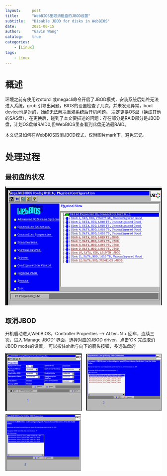 ```yaml
---
layout:     post
title:      "WebBIOS里取消磁盘的JBOD设置"
subtitle:   "Disable JBOD for disks in WebBIOS"
date:       2021-06-15
author:     "Gavin Wang"
catalog:    true
categories:
    - [Linux]
tags:
    - Linux
---
```


# 概述

环境之前有使用过storcli或megacli命令开启了JBOD模式，安装系统后始终无法进入系统，grub 引导出问题，BIOS的设置检查了几次，并未发现异常，boot device也是对的，始终无法解决重灌系统后开机问题。
决定更换OS盘（换成其他的SAS盘），在更换后，碰到了本文要描述的问题：存在部分是RAID部分是JBOD盘，计划OS盘做RAID0,但WebBIOS里查看到此盘无法最RAID。


本文记录如何在WebBIOS取消JBOD模式，仅附图片mark下，避免忘记。

# 处理过程

## 最初盘的状况

<img class="shadow" src="/img/in-post/disk_mix_mode.png" width="1200">


## 取消JBOD

开机启动进入WebBIOS，Controller Properties --> ALter+N + 回车，连续三次，进入'Manage JBOD' 界面，选择对应的JBOD driver，点击'OK'完成取消JBOD mode的设置， 可以按住shift与向下的箭头按钮，多选磁盘的

<img class="shadow" src="/img/in-post/disable_disks_jbod_mode.png" width="1200">


